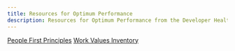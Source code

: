```yaml
---
title: Resources for Optimum Performance
description: Resources for Optimum Performance from the Developer Health OS
---
```


[People First Principles](https://peoplefirstjobs.com/criteria)
[Work Values Inventory](http://mid-lifecg.weebly.com/uploads/4/7/5/1/47516733/work-values-inventory.pdf)
